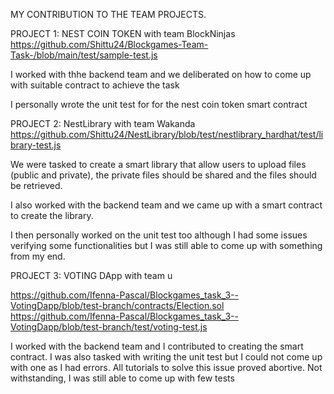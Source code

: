 MY CONTRIBUTION TO THE TEAM PROJECTS.

PROJECT 1: NEST COIN TOKEN with team BlockNinjas
https://github.com/Shittu24/Blockgames-Team-Task-/blob/main/test/sample-test.js

I worked with thhe backend team and we deliberated on how to come up with suitable contract to achieve the task

I personally wrote the unit test for for the nest coin token smart contract


PROJECT 2: NestLibrary with team Wakanda
https://github.com/Shittu24/NestLibrary/blob/test/nestlibrary_hardhat/test/library-test.js

We were tasked to create a smart library that allow users to upload files (public and private), the private files should be shared and the files should be retrieved. 

I also worked with the backend team and we came up with a smart contract to create the library.

I then personally worked on the unit test too although I had some issues verifying some functionalities but I was still able to come up with something from my end.

PROJECT 3: VOTING DApp with team u

https://github.com/Ifenna-Pascal/Blockgames_task_3--VotingDapp/blob/test-branch/contracts/Election.sol
https://github.com/Ifenna-Pascal/Blockgames_task_3--VotingDapp/blob/test-branch/test/voting-test.js


I worked with the backend team and I contributed to creating the smart contract. I was also tasked with writing the unit test but I could not come up with one as I had errors. All tutorials to solve this issue proved abortive. Not withstanding, I was still able to come up with few tests
